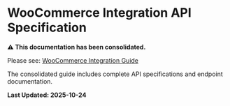 # WooCommerce Integration API Specification

**⚠️ This documentation has been consolidated.**

Please see: [WooCommerce Integration Guide](02-FEATURES/woocommerce/README.md)

The consolidated guide includes complete API specifications and endpoint documentation.

**Last Updated: 2025-10-24**
